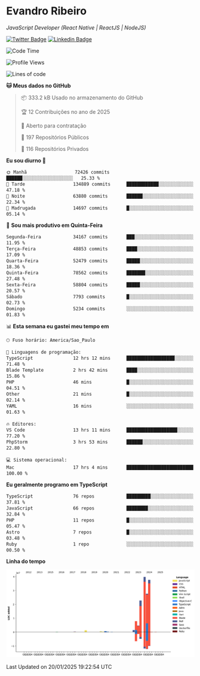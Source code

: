 # Evandro **Ribeiro**

*JavaScript Developer (React Native | ReactJS | NodeJS)*

[![Twitter Badge](https://img.shields.io/badge/-@ribeiroevandro-201B2D?style=flat-square&labelColor=201B2D&logo=twitter&logoColor=white&link=https://twitter.com/ribeiroevandro)](https://twitter.com/ribeiroevandro) 
[![Linkedin Badge](https://img.shields.io/badge/-Evandro%20Ribeiro-201B2D?style=flat-square&logo=Linkedin&logoColor=white&link=https://www.linkedin.com/in/ribeiroevandro)](https://www.linkedin.com/in/ribeiroevandro) 


<!--START_SECTION:waka-->
![Code Time](http://img.shields.io/badge/Code%20Time-4%2C251%20hrs%2016%20mins-blue)

![Profile Views](http://img.shields.io/badge/Visualizac%C3%B5es%20do%20perfil-15-blue)

![Lines of code](https://img.shields.io/badge/Desde%20o%20Hello%20World%20eu%20escrevi-145.0%20million%20linhas%20de%20c%C3%B3digo-blue)

**🐱 Meus dados no GitHub** 

> 📦 333.2 kB Usado no armazenamento do GitHub 
 > 
> 🏆 12 Contribuições no ano de 2025
 > 
> 💼 Aberto para contratação
 > 
> 📜 197 Repositórios Públicos 
 > 
> 🔑 116 Repositórios Privados 
 > 
**Eu sou diurno 🐤** 

```text
🌞 Manhã                  72426 commits       ██████░░░░░░░░░░░░░░░░░░░   25.33 % 
🌆 Tarde                  134889 commits      ████████████░░░░░░░░░░░░░   47.18 % 
🌃 Noite                  63880 commits       ██████░░░░░░░░░░░░░░░░░░░   22.34 % 
🌙 Madrugada              14697 commits       █░░░░░░░░░░░░░░░░░░░░░░░░   05.14 % 
```
📅 **Sou mais produtivo em Quinta-Feira** 

```text
Segunda-Feira            34167 commits       ███░░░░░░░░░░░░░░░░░░░░░░   11.95 % 
Terça-Feira              48853 commits       ████░░░░░░░░░░░░░░░░░░░░░   17.09 % 
Quarta-Feira             52479 commits       █████░░░░░░░░░░░░░░░░░░░░   18.36 % 
Quinta-Feira             78562 commits       ███████░░░░░░░░░░░░░░░░░░   27.48 % 
Sexta-Feira              58804 commits       █████░░░░░░░░░░░░░░░░░░░░   20.57 % 
Sábado                   7793 commits        █░░░░░░░░░░░░░░░░░░░░░░░░   02.73 % 
Domingo                  5234 commits        ░░░░░░░░░░░░░░░░░░░░░░░░░   01.83 % 
```


📊 **Esta semana eu gastei meu tempo em** 

```text
🕑︎ Fuso horário: America/Sao_Paulo

💬 Linguagens de programação: 
TypeScript               12 hrs 12 mins      ██████████████████░░░░░░░   71.48 % 
Blade Template           2 hrs 42 mins       ████░░░░░░░░░░░░░░░░░░░░░   15.86 % 
PHP                      46 mins             █░░░░░░░░░░░░░░░░░░░░░░░░   04.51 % 
Other                    21 mins             █░░░░░░░░░░░░░░░░░░░░░░░░   02.14 % 
YAML                     16 mins             ░░░░░░░░░░░░░░░░░░░░░░░░░   01.63 % 

🔥 Editores: 
VS Code                  13 hrs 11 mins      ███████████████████░░░░░░   77.20 % 
PhpStorm                 3 hrs 53 mins       ██████░░░░░░░░░░░░░░░░░░░   22.80 % 

💻 Sistema operacional: 
Mac                      17 hrs 4 mins       █████████████████████████   100.00 % 
```

**Eu geralmente programo em TypeScript** 

```text
TypeScript               76 repos            █████████░░░░░░░░░░░░░░░░   37.81 % 
JavaScript               66 repos            ████████░░░░░░░░░░░░░░░░░   32.84 % 
PHP                      11 repos            █░░░░░░░░░░░░░░░░░░░░░░░░   05.47 % 
Astro                    7 repos             █░░░░░░░░░░░░░░░░░░░░░░░░   03.48 % 
Ruby                     1 repo              ░░░░░░░░░░░░░░░░░░░░░░░░░   00.50 % 
```



**Linha do tempo**

![Lines of Code chart](https://raw.githubusercontent.com/ribeiroevandro/ribeiroevandro/main/assets/bar_graph.png)


 Last Updated on 20/01/2025 19:22:54 UTC
<!--END_SECTION:waka-->
